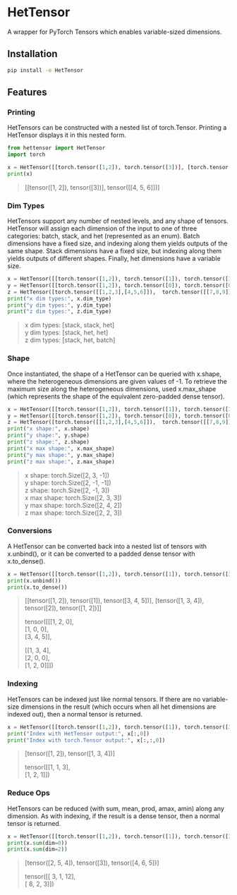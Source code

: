 # HetTensor

A wrapper for PyTorch Tensors which enables variable-sized dimensions.

## Installation

```bash
pip install -e HetTensor
```

## Features

### Printing
HetTensors can be constructed with a nested list of torch.Tensor. Printing a HetTensor displays it in this nested form.

```python
from hettensor import HetTensor
import torch

x = HetTensor([[torch.tensor([1,2]), torch.tensor([3])], [torch.tensor([4,5,6])]])
print(x)
```
> [[tensor([1, 2]), tensor([3])], tensor([[4, 5, 6]])]

### Dim Types
HetTensors support any number of nested levels, and any shape of tensors. HetTensor will assign each dimension of the input to one of three categories: batch, stack, and het (represented as an enum). Batch dimensions have a fixed size, and indexing along them yields outputs of the same shape. Stack dimensions have a fixed size, but indexing along them yields outputs of different shapes. Finally, het dimensions have a variable size.
```python
x = HetTensor([[torch.tensor([1,2]), torch.tensor([1]), torch.tensor([3,4,5])],  [torch.tensor([1,3,4]), torch.tensor([2]), torch.tensor([1,2])]])
y = HetTensor([[torch.tensor([1,2]), torch.tensor([0]), torch.tensor([0])],  [[], torch.tensor([3]), torch.tensor([3]), torch.tensor([1,2])]])
z = HetTensor([torch.tensor([[1,2,3],[4,5,6]]),  torch.tensor([[7,8,9]])])
print("x dim types:", x.dim_type)
print("y dim types:", y.dim_type)
print("z dim types:", z.dim_type)
```
> x dim types: [stack, stack, het] <br>
> y dim types: [stack, het, het] <br>
> z dim types: [stack, het, batch]

### Shape
Once instantiated, the shape of a HetTensor can be queried with x.shape, where the heterogeneous dimensions are given values of -1. To retrieve the maximum size along the heterogeneous dimensions, used x.max_shape (which represents the shape of the equivalent zero-padded dense tensor).
```python
x = HetTensor([[torch.tensor([1,2]), torch.tensor([1]), torch.tensor([3,4,5])],  [torch.tensor([1,3,4]), torch.tensor([2]), torch.tensor([1,2])]])
y = HetTensor([[torch.tensor([1,2]), torch.tensor([0]), torch.tensor([0])],  [[], torch.tensor([3]), torch.tensor([3]), torch.tensor([1,2])]])
z = HetTensor([torch.tensor([[1,2,3],[4,5,6]]),  torch.tensor([[7,8,9]])])
print("x shape:", x.shape)
print("y shape:", y.shape)
print("z shape:", z.shape)
print("x max shape:", x.max_shape)
print("y max shape:", y.max_shape)
print("z max shape:", z.max_shape)
```
> x shape: torch.Size([2, 3, -1]) <br>
> y shape: torch.Size([2, -1, -1]) <br>
> z shape: torch.Size([2, -1, 3]) <br>
> x max shape: torch.Size([2, 3, 3]) <br>
> y max shape: torch.Size([2, 4, 2]) <br>
> z max shape: torch.Size([2, 2, 3])

### Conversions
A HetTensor can be converted back into a nested list of tensors with x.unbind(), or it can be converted to a padded dense tensor with x.to_dense().
```python
x = HetTensor([[torch.tensor([1,2]), torch.tensor([1]), torch.tensor([3,4,5])],  [torch.tensor([1,3,4]), torch.tensor([2]), torch.tensor([1,2])]])
print(x.unbind())
print(x.to_dense())
```
> [[tensor([1, 2]), tensor([1]), tensor([3, 4, 5])], [tensor([1, 3, 4]), tensor([2]), tensor([1, 2])]] <p>
> tensor([[[1, 2, 0], <br>
>          [1, 0, 0], <br>
>          [3, 4, 5]], <p>
>         [[1, 3, 4],<br>
>          [2, 0, 0], <br>
>          [1, 2, 0]]])

### Indexing
HetTensors can be indexed just like normal tensors. If there are no variable-size dimensions in the result (which occurs when all het dimensions are indexed out), then a normal tensor is returned.
```python
x = HetTensor([[torch.tensor([1,2]), torch.tensor([1]), torch.tensor([3,4,5])],  [torch.tensor([1,3,4]), torch.tensor([2]), torch.tensor([1,2])]])
print("Index with HetTensor output:", x[:,0])
print("Index with torch.Tensor output:", x[:,:,0])
```
> [tensor([1, 2]), tensor([1, 3, 4])] <p>
> tensor([[1, 1, 3], <br>
>         [1, 2, 1]])

### Reduce Ops
HetTensors can be reduced (with sum, mean, prod, amax, amin) along any dimension. As with indexing, if the result is a dense tensor, then a normal tensor is returned.
```python
x = HetTensor([[torch.tensor([1,2]), torch.tensor([1]), torch.tensor([3,4,5])],  [torch.tensor([1,3,4]), torch.tensor([2]), torch.tensor([1,2])]])
print(x.sum(dim=0))
print(x.sum(dim=2))
```
> [tensor([2, 5, 4]), tensor([3]), tensor([4, 6, 5])] <p>
> tensor([[ 3,  1, 12], <br>
>         [ 8,  2,  3]])
